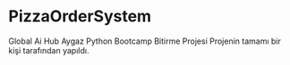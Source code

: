 # PizzaOrderSystem
 Global Ai Hub Aygaz Python Bootcamp Bitirme Projesi
 Projenin tamamı bir kişi tarafından yapıldı.
